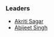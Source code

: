 ### Leaders
* [Akriti Sagar](mailto:akriti.sagar@owasp.org)
* [Abijeet Singh](mailto:abijeet.singh@owasp.org)
